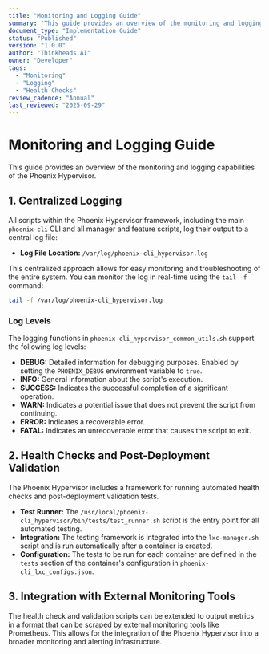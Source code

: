 ```yaml
---
title: "Monitoring and Logging Guide"
summary: "This guide provides an overview of the monitoring and logging capabilities of the Phoenix Hypervisor."
document_type: "Implementation Guide"
status: "Published"
version: "1.0.0"
author: "Thinkheads.AI"
owner: "Developer"
tags:
  - "Monitoring"
  - "Logging"
  - "Health Checks"
review_cadence: "Annual"
last_reviewed: "2025-09-29"
---
```


# Monitoring and Logging Guide

This guide provides an overview of the monitoring and logging capabilities of the Phoenix Hypervisor.

## 1. Centralized Logging

All scripts within the Phoenix Hypervisor framework, including the main `phoenix-cli` CLI and all manager and feature scripts, log their output to a central log file:

*   **Log File Location:** `/var/log/phoenix-cli_hypervisor.log`

This centralized approach allows for easy monitoring and troubleshooting of the entire system. You can monitor the log in real-time using the `tail -f` command:

```bash
tail -f /var/log/phoenix-cli_hypervisor.log
```

### Log Levels

The logging functions in `phoenix-cli_hypervisor_common_utils.sh` support the following log levels:

*   **DEBUG:** Detailed information for debugging purposes. Enabled by setting the `PHOENIX_DEBUG` environment variable to `true`.
*   **INFO:** General information about the script's execution.
*   **SUCCESS:** Indicates the successful completion of a significant operation.
*   **WARN:** Indicates a potential issue that does not prevent the script from continuing.
*   **ERROR:** Indicates a recoverable error.
*   **FATAL:** Indicates an unrecoverable error that causes the script to exit.

## 2. Health Checks and Post-Deployment Validation

The Phoenix Hypervisor includes a framework for running automated health checks and post-deployment validation tests.

*   **Test Runner:** The `/usr/local/phoenix-cli_hypervisor/bin/tests/test_runner.sh` script is the entry point for all automated testing.
*   **Integration:** The testing framework is integrated into the `lxc-manager.sh` script and is run automatically after a container is created.
*   **Configuration:** The tests to be run for each container are defined in the `tests` section of the container's configuration in `phoenix-cli_lxc_configs.json`.

## 3. Integration with External Monitoring Tools

The health check and validation scripts can be extended to output metrics in a format that can be scraped by external monitoring tools like Prometheus. This allows for the integration of the Phoenix Hypervisor into a broader monitoring and alerting infrastructure.
